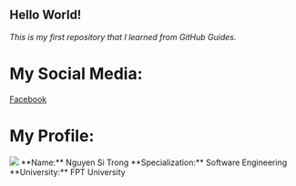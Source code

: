 ## Hello World!
*This is my first repository that I learned from GitHub Guides.*

# My Social Media:
[Facebook](https://www.facebook.com/trongiwa79/)

# My Profile:
<img src="https://prntscr.com/10mv165">
**Name:** Nguyen Si Trong
**Specialization:** Software Engineering
**University:** FPT University



